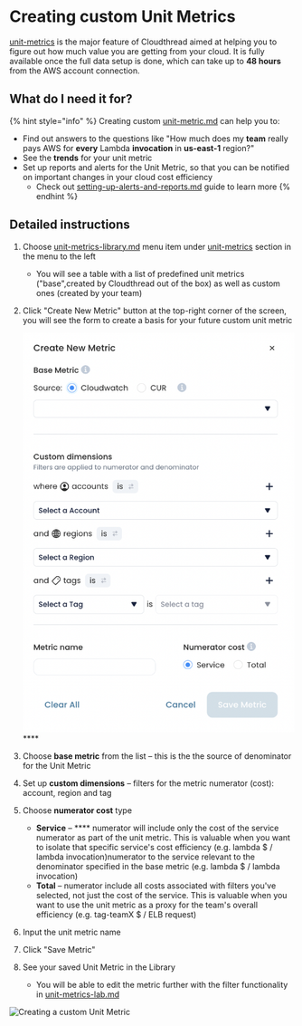 # Creating custom Unit Metrics

[unit-metrics](../fundamentals/unit-metrics/ "mention") is the major feature of Cloudthread aimed at helping you to figure out how much value you are getting from your cloud. It is fully available once the full data setup is done, which can take up to **48 hours** from the AWS account connection.

## What do I need it for?

{% hint style="info" %}
Creating custom [unit-metric.md](../fundamentals/unit-metrics/unit-metric.md "mention") can help you to:

* Find out answers to the questions like "How much does my **team** really pays AWS for **every** Lambda **invocation** in **us-east-1** region?"
* See the **trends** for your unit metric
* Set up reports and alerts for the Unit Metric, so that you can be notified on important changes in your cloud cost efficiency
  * Check out [setting-up-alerts-and-reports.md](setting-up-alerts-and-reports.md "mention") guide to learn more
{% endhint %}

## Detailed instructions

1. Choose [unit-metrics-library.md](../fundamentals/unit-metrics/unit-metrics-library.md "mention") menu item under [unit-metrics](../fundamentals/unit-metrics/ "mention") section in the menu to the left
   * You will see a table with a list of predefined unit metrics ("base",created by Cloudthread out of the box) as well as custom ones (created by your team)
2.  Click "Create New Metric" button at the top-right corner of the screen, you will see the form to create a basis for your future custom unit metric

    ![](../.gitbook/assets/creating-custom-unit-metrics-1-new-metric-form.png)\*\*\*\*
3. Choose **base metric** from the list – this is the the source of denominator for the Unit Metric
4. Set up **custom dimensions** – filters for the metric numerator (cost): account, region and tag
5. Choose **numerator cost** type
   * **Service** – \*\*\*\* numerator will include only the cost of the service numerator as part of the unit metric. This is valuable when you want to isolate that specific service's cost efficiency (e.g. lambda $ / lambda invocation)numerator to the service relevant to the denominator specified in the base metric (e.g. lambda $ / lambda invocation)
   * **Total** – numerator include all costs associated with filters you've selected, not just the cost of the service. This is valuable when you want to use the unit metric as a proxy for the team's overall efficiency (e.g. tag-teamX $ / ELB request)
6. Input the unit metric name
7. Click "Save Metric"
8. See your saved Unit Metric in the Library
   * You will be able to edit the metric further with the filter functionality in [unit-metrics-lab.md](../fundamentals/unit-metrics/unit-metrics-lab.md "mention")

![Creating a custom Unit Metric](../.gitbook/assets/creating-custom-unit-metrics-1-demo.gif)

